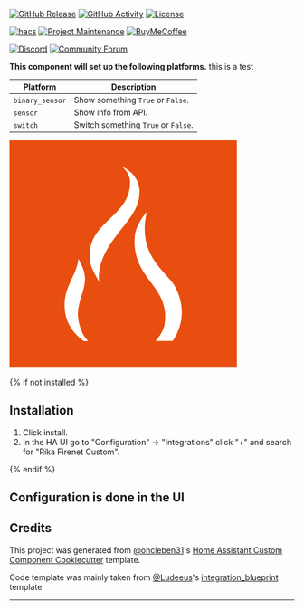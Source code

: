 [![GitHub Release][releases-shield]][releases]
[![GitHub Activity][commits-shield]][commits]
[![License][license-shield]][license]

[![hacs][hacsbadge]][hacs]
[![Project Maintenance][maintenance-shield]][user_profile]
[![BuyMeCoffee][buymecoffeebadge]][buymecoffee]

[![Discord][discord-shield]][discord]
[![Community Forum][forum-shield]][forum]

**This component will set up the following platforms.**
this is a test

| Platform        | Description                         |
| --------------- | ----------------------------------- |
| `binary_sensor` | Show something `True` or `False`.   |
| `sensor`        | Show info from API.                 |
| `switch`        | Switch something `True` or `False`. |

![rika-firenet-logo](rika-firenet-logo.png)

{% if not installed %}

## Installation

1. Click install.
1. In the HA UI go to "Configuration" -> "Integrations" click "+" and search for "Rika Firenet Custom".

{% endif %}

## Configuration is done in the UI

<!---->

## Credits

This project was generated from [@oncleben31](https://github.com/oncleben31)'s [Home Assistant Custom Component Cookiecutter](https://github.com/oncleben31/cookiecutter-homeassistant-custom-component) template.

Code template was mainly taken from [@Ludeeus](https://github.com/ludeeus)'s [integration_blueprint][integration_blueprint] template

---

[integration_blueprint]: https://github.com/custom-components/integration_blueprint
[buymecoffee]: https://www.buymeacoffee.com/ludeeus
[buymecoffeebadge]: https://img.shields.io/badge/buy%20me%20a%20coffee-donate-yellow.svg?style=for-the-badge
[commits-shield]: https://img.shields.io/github/commit-activity/y/mttng/rika-firenet-custom.svg?style=for-the-badge
[commits]: https://github.com/mttng/rika-firenet-custom/commits/main
[hacs]: https://hacs.xyz
[hacsbadge]: https://img.shields.io/badge/HACS-Custom-orange.svg?style=for-the-badge
[discord]: https://discord.gg/Qa5fW2R
[discord-shield]: https://img.shields.io/discord/330944238910963714.svg?style=for-the-badge
[exampleimg]: example.png
[forum-shield]: https://img.shields.io/badge/community-forum-brightgreen.svg?style=for-the-badge
[forum]: https://community.home-assistant.io/
[license]: https://github.com/mttng/rika-firenet-custom/blob/main/LICENSE
[license-shield]: https://img.shields.io/github/license/mttng/rika-firenet-custom.svg?style=for-the-badge
[maintenance-shield]: https://img.shields.io/badge/maintainer-%40mttng-blue.svg?style=for-the-badge
[releases-shield]: https://img.shields.io/github/release/mttng/rika-firenet-custom.svg?style=for-the-badge
[releases]: https://github.com/mttng/rika-firenet-custom/releases
[user_profile]: https://github.com/mttng

